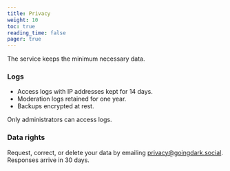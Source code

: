 ```yaml
---
title: Privacy
weight: 10
toc: true
reading_time: false
pager: true
---
```


The service keeps the minimum necessary data.

### Logs

- Access logs with IP addresses kept for 14 days.
- Moderation logs retained for one year.
- Backups encrypted at rest.

Only administrators can access logs.

### Data rights

Request, correct, or delete your data by emailing privacy@goingdark.social. Responses arrive in 30 days.

